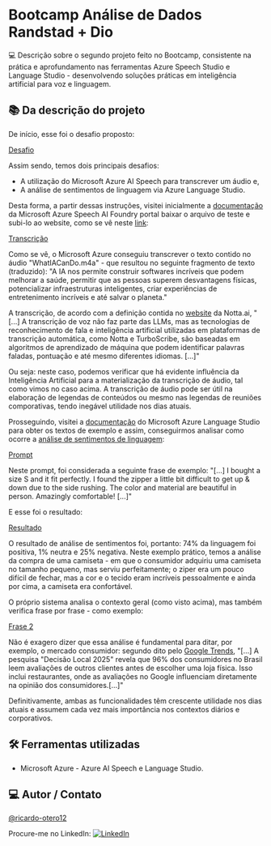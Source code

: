 # Bootcamp Análise de Dados Randstad + Dio

💻 Descrição sobre o segundo projeto feito no Bootcamp, consistente na prática e aprofundamento nas ferramentas Azure Speech Studio e Language Studio - desenvolvendo soluções práticas em inteligência artificial para voz e linguagem.

## 📚 Da descrição do projeto

De início, esse foi o desafio proposto:

[Desafio](https://github.com/ricardo-otero12/bootcamp-analise-dados-randstad-dio/blob/main/Desafio%202%20-%20Azure%20IA%20-%20An%C3%A1lise%20de%20sentimentos%20e%20tradu%C3%A7%C3%A3o/imagens/1%20-%20Instru%C3%A7%C3%B5es%20do%20desafio.png)

Assim sendo, temos dois principais desafios:

- A utilização do Microsoft Azure AI Speech para transcrever um áudio e,
- A análise de sentimentos de linguagem via Azure Language Studio.

Desta forma, a partir dessas instruções, visitei inicialmente a [documentação](https://microsoftlearning.github.io/mslearn-ai-fundamentals/Instructions/Labs/09-speech.html) da Microsoft Azure Speech AI Foundry portal baixar o arquivo de teste e subi-lo ao website, como se vê neste [link](https://ai.azure.com/explore/models/aiservices/Azure-AI-Speech/version/1/registry/azureml-cogsvc/tryout?NewUX=true&Trigger=AutoRedirect_NoSpeechResources#realtime):

[Transcrição](https://github.com/ricardo-otero12/bootcamp-analise-dados-randstad-dio/blob/main/Desafio%202%20-%20Azure%20IA%20-%20An%C3%A1lise%20de%20sentimentos%20e%20tradu%C3%A7%C3%A3o/imagens/2%20-%20Azure%20AI%20Foundry%20-%20transcri%C3%A7%C3%A3o.png)

Como se vê, o Microsoft Azure conseguiu transcrever o texto contido no áudio "WhatIACanDo.m4a" - que resultou no seguinte fragmento de texto (traduzido): "A IA nos permite construir softwares incríveis que podem melhorar a saúde, permitir que as pessoas superem desvantagens físicas, potencializar infraestruturas inteligentes, criar experiências de entretenimento incríveis e até salvar o planeta."

A transcrição, de acordo com a definição contida no [website](https://www.notta.ai/pt/audio-to-text) da Notta.ai, "[...] A transcrição de voz não faz parte das LLMs, mas as tecnologias de reconhecimento de fala e inteligência artificial utilizadas em plataformas de transcrição automática, como Notta e TurboScribe, são baseadas em algoritmos de aprendizado de máquina que podem identificar palavras faladas, pontuação e até mesmo diferentes idiomas. [...]"

Ou seja: neste caso, podemos verificar que há evidente influência da Inteligência Artificial para a materialização da transcrição de áudio, tal como vimos no caso acima. A transcrição de áudio pode ser útil na elaboração de legendas de conteúdos ou mesmo nas legendas de reuniões comporativas, tendo inegável utilidade nos dias atuais.

Prosseguindo, visitei a [documentação](https://microsoftlearning.github.io/mslearn-ai-fundamentals/Instructions/Labs/06-text-analysis.html) do Microsoft Azure Language Studio para obter os textos de exemplo e assim, conseguirmos analisar como ocorre a [análise de sentimentos de linguagem](https://language.cognitive.azure.com/tryout/sentiment):

[Prompt](https://github.com/ricardo-otero12/bootcamp-analise-dados-randstad-dio/blob/main/Desafio%202%20-%20Azure%20IA%20-%20An%C3%A1lise%20de%20sentimentos%20e%20tradu%C3%A7%C3%A3o/imagens/3%20-%20Prompt%20-%20curto.png)

Neste prompt, foi considerada a seguinte frase de exemplo: "[...] I bought a size S and it fit perfectly. I found the zipper a little bit difficult to get up & down due to the side rushing. The color and material are beautiful in person. Amazingly comfortable! [...]"

E esse foi o resultado:

[Resultado](https://github.com/ricardo-otero12/bootcamp-analise-dados-randstad-dio/blob/main/Desafio%202%20-%20Azure%20IA%20-%20An%C3%A1lise%20de%20sentimentos%20e%20tradu%C3%A7%C3%A3o/imagens/4%20-%20Resultado%20-%20curto.png)

O resultado de análise de sentimentos foi, portanto: 74% da linguagem foi positiva, 1% neutra e 25% negativa. Neste exemplo prático, temos a análise da compra de uma camiseta - em que o consumidor adquiriu uma camiseta no tamanho pequeno, mas serviu perfeitamente; o ziper era um pouco difícil de fechar, mas a cor e o tecido eram incríveis pessoalmente e ainda por cima, a camiseta era confortável.

O próprio sistema analisa o contexto geral (como visto acima), mas também verifica frase por frase - como exemplo:

[Frase 2](https://github.com/ricardo-otero12/bootcamp-analise-dados-randstad-dio/blob/main/Desafio%202%20-%20Azure%20IA%20-%20An%C3%A1lise%20de%20sentimentos%20e%20tradu%C3%A7%C3%A3o/imagens/5%20-%20frase%20dois%20-%20curto.png)

Não é exagero dizer que essa análise é fundamental para ditar, por exemplo, o mercado consumidor: segundo dito pelo [Google Trends](https://trends.google.com.br/trends/), "[...] A pesquisa "Decisão Local 2025" revela que 96% dos consumidores no Brasil leem avaliações de outros clientes antes de escolher uma loja física. Isso inclui restaurantes, onde as avaliações no Google influenciam diretamente na opinião dos consumidores.[...]"

Definitivamente, ambas as funcionalidades têm crescente utilidade nos dias atuais e assumem cada vez mais importância nos contextos diários e corporativos.

## 🛠 Ferramentas utilizadas

- Microsoft Azure - Azure AI Speech e Language Studio.

## 💻 Autor / Contato

[@ricardo-otero12](https://github.com/ricardo-otero12)

Procure-me no LinkedIn: [![LinkedIn](https://img.shields.io/badge/LinkedIn-0077B5?style=for-the-badge&logo=linkedin&logoColor=white)](https://www.linkedin.com/in/ricardogarcia56/)
